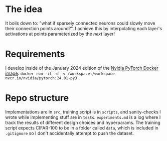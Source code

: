 
# The idea
It boils down to: "what if sparsely connected neurons could slowly move their connection points around?". I achieve this by interpolating each layer's activations at points parameterized by the *next* layer!

# Requirements
I develop inside of the January 2024 edition of the [Nvidia PyTorch Docker image](https://docs.nvidia.com/deeplearning/frameworks/pytorch-release-notes/rel-24-01.html#rel-24-01).
```docker run -it -d -v /workspace:/workspace nvcr.io/nvidia/pytorch:24.01-py3```

# Repo structure
Implementations are in `src`, training script is in `scripts`, and sanity-checks I wrote while implementing stuff are in `tests`. `experiments.md` is a log where I track the results of different design choices and hyperparams. The training script expects CIFAR-100 to be in a folder called `data`, which is included in `.gitignore` so I don't accidentally attempt to push the dataset.